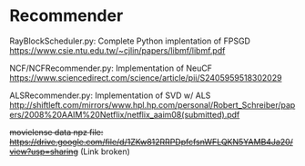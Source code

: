 # Recommender
RayBlockScheduler.py: Complete Python implentation of FPSGD https://www.csie.ntu.edu.tw/~cjlin/papers/libmf/libmf.pdf

NCF/NCFRecommender.py: Implementation of NeuCF https://www.sciencedirect.com/science/article/pii/S2405959518302029

ALSRecommender.py: Implementation of SVD w/ ALS http://shiftleft.com/mirrors/www.hpl.hp.com/personal/Robert_Schreiber/papers/2008%20AAIM%20Netflix/netflix_aaim08(submitted).pdf


~~movielense data npz file: https://drive.google.com/file/d/1ZKw812RRPDpfcfsnWFLQKN5YAMB4Ja20/view?usp=sharing~~ (Link broken)
